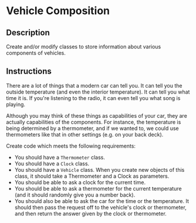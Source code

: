# Vehicle Composition

## Description

Create and/or modify classes to store information about various components of vehicles.

## Instructions

There are a lot of things that a modern car can tell you.  It can tell you the outside temperature (and even the interior temperature).  It can tell you what time it is.  If you're listening to the radio, it can even tell you what song is playing.

Although you may think of these things as capabilities of your car, they are actually capabilities of the components.  For instance, the temperature is being determined by a thermometer, and if we wanted to, we could use thermometers like that in other settings (e.g. on your back deck).

Create code which meets the following requirements:

* You should have a `Thermometer` class.
* You should have a `Clock` class.
* You should have a `Vehicle` class.  When you create new objects of this class, it should take a Thermometer and a Clock as parameters.
* You should be able to ask a clock for the current time.
* You should be able to ask a thermometer for the current temperature (and it should randomly give you a number back).
* You should also be able to ask the car for the time or the temperature.  It should then pass the request off to the vehicle's clock or thermometer, and then return the answer given by the clock or thermometer.
